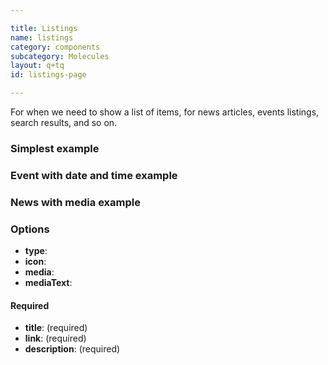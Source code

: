 ```yaml
---

title: Listings
name: listings
category: components
subcategory: Molecules
layout: q+tq
id: listings-page

---
```


<div class="lead"><p>For when we need to show a list of items, for news articles, events listings, search results, and so on.</p></div>

### Simplest example

<script>
component("listings", {
    type: "news",
    icon: "newspaper-o",
    title: "An example news listing",
    description: "A description of some sort which gives the reader an idea of what the listing is about.",
    link: "#"
 });
</script>

### Event with date and time example

<script>
component("listings", {
    type: "event",
    icon: "calendar-o",
    date: "Tuesday 6 February 2018 10:00am",
    title: "An example news listing",
    description: "A description of some sort which gives the reader an idea of what the listing is about.",
    link: "#"
 });
</script>

### News with media example

<script>
component("listings-media", {
    type: "news",
    icon: "newspaper-o",
    title: "An example news listing",
    media: "traffic-thumbnail.jpg",
    mediaText: "Vehicle for success",
    description: "A description of some sort which gives the reader an idea of what the listing is about.",
    link: "#"
 });
</script>


### Options

* **type**: 
* **icon**: 
* **media**: 
* **mediaText**: 

#### Required

* **title**: (required) 
* **link**: (required) 
* **description**: (required)

